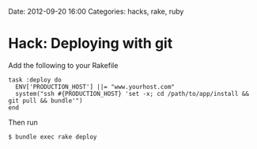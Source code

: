 Date: 2012-09-20 16:00
Categories: hacks, rake, ruby

# Hack: Deploying with git

Add the following to your Rakefile

    task :deploy do
      ENV['PRODUCTION_HOST'] ||= "www.yourhost.com"
      system("ssh #{PRODUCTION_HOST} 'set -x; cd /path/to/app/install && git pull && bundle'")
    end

Then run

    $ bundle exec rake deploy

